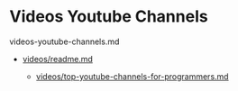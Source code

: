 # Videos Youtube Channels

videos-youtube-channels.md


*   [videos/readme.md](videos/readme.md)

    *   [videos/top-youtube-channels-for-programmers.md](videos/top-youtube-channels-for-programmers.md)
